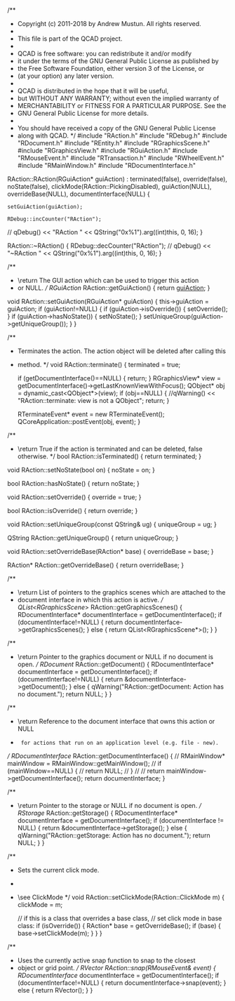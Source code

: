 /**
 * Copyright (c) 2011-2018 by Andrew Mustun. All rights reserved.
 * 
 * This file is part of the QCAD project.
 *
 * QCAD is free software: you can redistribute it and/or modify
 * it under the terms of the GNU General Public License as published by
 * the Free Software Foundation, either version 3 of the License, or
 * (at your option) any later version.
 *
 * QCAD is distributed in the hope that it will be useful,
 * but WITHOUT ANY WARRANTY; without even the implied warranty of
 * MERCHANTABILITY or FITNESS FOR A PARTICULAR PURPOSE. See the
 * GNU General Public License for more details.
 *
 * You should have received a copy of the GNU General Public License
 * along with QCAD.
 */
#include "RAction.h"
#include "RDebug.h"
#include "RDocument.h"
#include "REntity.h"
#include "RGraphicsScene.h"
#include "RGraphicsView.h"
#include "RGuiAction.h"
#include "RMouseEvent.h"
#include "RTransaction.h"
#include "RWheelEvent.h"
#include "RMainWindow.h"
#include "RDocumentInterface.h"

RAction::RAction(RGuiAction* guiAction)
  : terminated(false),
    override(false),
    noState(false),
    clickMode(RAction::PickingDisabled),
    guiAction(NULL),
    overrideBase(NULL),
    documentInterface(NULL) {

    setGuiAction(guiAction);

    RDebug::incCounter("RAction");
//    qDebug() << "RAction " << QString("0x%1").arg((int)this, 0, 16);
}



RAction::~RAction() {
    RDebug::decCounter("RAction");
//    qDebug() << "~RAction " << QString("0x%1").arg((int)this, 0, 16);
}


/**
 * \return The GUI action which can be used to trigger this action
 *  or NULL.
 */
RGuiAction* RAction::getGuiAction() {
    return [guiAction](../RActionAdapter.md#action);
}


void RAction::setGuiAction(RGuiAction* guiAction) {
    this->guiAction = guiAction;
    if (guiAction!=NULL) {
        if (guiAction->isOverride()) {
            setOverride();
        }
        if (guiAction->hasNoState()) {
            setNoState();
        }
        setUniqueGroup(guiAction->getUniqueGroup());
    }
}


/**
 * Terminates the action. The action object will be deleted after calling this
 * method.
 */
void RAction::terminate() {
    terminated = true;

    if (getDocumentInterface()==NULL) {
        return;
    }
    RGraphicsView* view = getDocumentInterface()->getLastKnownViewWithFocus();
    QObject* obj = dynamic_cast<QObject*>(view);
    if (obj==NULL) {
        //qWarning() << "RAction::terminate: view is not a QObject";
        return;
    }

    RTerminateEvent* event = new RTerminateEvent();
    QCoreApplication::postEvent(obj, event);
}



/**
 * \return True if the action is terminated and can be deleted, false otherwise.
 */
bool RAction::isTerminated() {
    return terminated;
}

void RAction::setNoState(bool on) {
    noState = on;
}

bool RAction::hasNoState() {
    return noState;
}

void RAction::setOverride() {
    override = true;
}


bool RAction::isOverride() {
    return override;
}

void RAction::setUniqueGroup(const QString& ug) {
    uniqueGroup = ug;
}

QString RAction::getUniqueGroup() {
    return uniqueGroup;
}

void RAction::setOverrideBase(RAction* base) {
    overrideBase = base;
}

RAction* RAction::getOverrideBase() {
    return overrideBase;
}

/**
 * \return List of pointers to the graphics scenes which are attached to the
 *   document interface in which this action is active.
 */
QList<RGraphicsScene*> RAction::getGraphicsScenes() {
    RDocumentInterface* documentInterface = getDocumentInterface();
    if (documentInterface!=NULL) {
        return documentInterface->getGraphicsScenes();
    }
    else {
        return QList<RGraphicsScene*>();
    }
}



/**
 * \return Pointer to the graphics document or NULL if no document is open.
 */
RDocument* RAction::getDocument() {
    RDocumentInterface* documentInterface = getDocumentInterface();
    if (documentInterface!=NULL) {
        return &documentInterface->getDocument();
    }
    else {
        qWarning("RAction::getDocument: Action has no document.");
        return NULL;
    }
}



/**
 * \return Reference to the document interface that owns this action or NULL
 *      for actions that run on an application level (e.g. file - new).
 */
RDocumentInterface* RAction::getDocumentInterface() {
//    RMainWindow* mainWindow = RMainWindow::getMainWindow();
//    if (mainWindow==NULL) {
//        return NULL;
//    }
//
//    return mainWindow->getDocumentInterface();
    return documentInterface;
}


/**
 * \return Pointer to the storage or NULL if no document is open.
 */
RStorage* RAction::getStorage() {
    RDocumentInterface* documentInterface = getDocumentInterface();
    if (documentInterface != NULL) {
        return &documentInterface->getStorage();
    } else {
        qWarning("RAction::getStorage: Action has no document.");
        return NULL;
    }
}

/**
 * Sets the current click mode.
 *
 * \see ClickMode
 */
void RAction::setClickMode(RAction::ClickMode m) {
    clickMode = m;

    // if this is a class that overrides a base class,
    // set click mode in base class:
    if (isOverride()) {
        RAction* base = getOverrideBase();
        if (base) {
            base->setClickMode(m);
        }
    }
}

/**
 * Uses the currently active snap function to snap to the closest
 * object or grid point.
 */
RVector RAction::snap(RMouseEvent& event) {
    RDocumentInterface* documentInterface = getDocumentInterface();
    if (documentInterface!=NULL) {
        return documentInterface->snap(event);
    }
    else {
        return RVector();
    }
}
